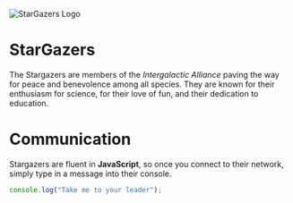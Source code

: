![StarGazers Logo](https://user-images.githubusercontent.com/93301397/204042180-a66cab07-3cb9-4ca6-b749-8c652b702ade.svg)
# StarGazers

The Stargazers are members of the _Intergalactic Alliance_ paving the way for peace and benevolence among all species. They are known for their enthusiasm for science, for their love of fun, and their dedication to education.

# Communication

Stargazers are fluent in **JavaScript**, so once you connect to their network, simply type in a message into their console.

```js
console.log("Take me to your leader");
```


